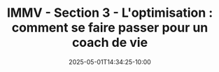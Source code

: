 ---
title: "IMMV - Section 3 - L'optimisation : comment se faire passer pour un coach de vie"
#description: <descriptive text here>
date: 2025-05-01T14:34:25-10:00
draft: false
weight: 3
---